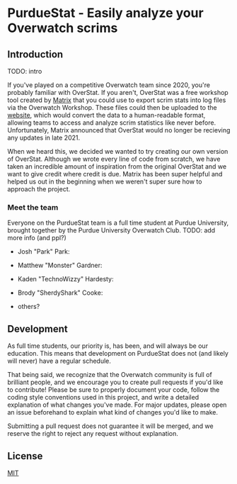 # PurdueStat - Easily analyze your Overwatch scrims

## Introduction

TODO: intro

If you've played on a competitive Overwatch team since 2020, you're probably familiar with OverStat. If you aren't, OverStat was a free workshop tool created by [Matrix](https://www.adunna.me) that you could use to export scrim stats into log files via the Overwatch Workshop. These files could then be uploaded to the [website](https://www.overstat.us), which would convert the data to a human-readable format, allowing teams to access and analyze scrim statistics like never before. Unfortunately, Matrix announced that OverStat would no longer be recieving any updates in late 2021.

When we heard this, we decided we wanted to try creating our own version of OverStat. Although we wrote every line of code from scratch, we have taken an incredible amount of inspiration from the original OverStat and we want to give credit where credit is due. Matrix has been super helpful and helped us out in the beginning when we weren't super sure how to approach the project.

### Meet the team

Everyone on the PurdueStat team is a full time student at Purdue University, brought together by the Purdue University Overwatch Club. TODO: add more info (and ppl?)

- Josh "Park" Park:

- Matthew "Monster" Gardner:

- Kaden "TechnoWizzy" Hardesty:

- Brody "SherdyShark" Cooke:

- others?

## Development

As full time students, our priority is, has been, and will always be our education. This means that development on PurdueStat does not (and likely will never) have a regular schedule.

That being said, we recognize that the Overwatch community is full of brilliant people, and we encourage you to create pull requests if you'd like to contribute! Please be sure to properly document your code, follow the coding style conventions used in this project, and write a detailed explanation of what changes you've made. For major updates, please open an issue beforehand to explain what kind of changes you'd like to make.

Submitting a pull request does not guarantee it will be merged, and we reserve the right to reject any request without explanation.

## License

[MIT](https://choosealicense.com/licenses/mit/)
